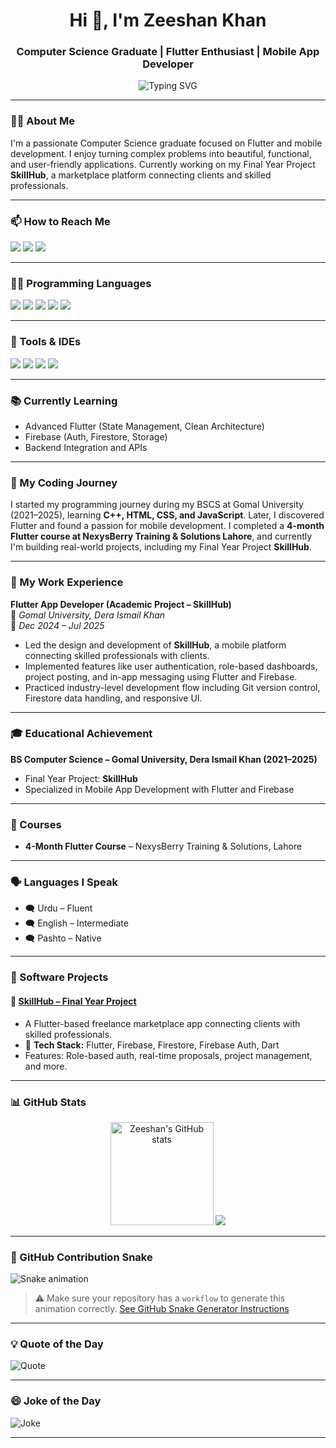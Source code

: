 <h1 align="center">Hi 👋, I'm Zeeshan Khan</h1>
<h3 align="center">Computer Science Graduate | Flutter Enthusiast | Mobile App Developer</h3>

<p align="center">
  <img src="https://readme-typing-svg.herokuapp.com?font=Fira+Code&duration=3000&pause=1000&color=00BFFF&center=true&vCenter=true&width=450&lines=Flutter+Developer;Firebase+Lover;Cross-Platform+Apps;Always+Learning..." alt="Typing SVG" />
</p>

---

### 👨‍💻 About Me

I'm a passionate Computer Science graduate focused on Flutter and mobile development. I enjoy turning complex problems into beautiful, functional, and user-friendly applications. Currently working on my Final Year Project **SkillHub**, a marketplace platform connecting clients and skilled professionals.

---

### 📫 How to Reach Me

<p align="left">
  <a href="mailto:zeeshankhandev0@gmail.com"><img src="https://img.shields.io/badge/Email-D14836?style=for-the-badge&logo=gmail&logoColor=white"/></a>
  <a href="https://linkedin.com/in/zeeshankhan-dev"><img src="https://img.shields.io/badge/LinkedIn-0077B5?style=for-the-badge&logo=linkedin&logoColor=white"/></a>
  <a href="https://wa.me/923494787460"><img src="https://img.shields.io/badge/WhatsApp-25D366?style=for-the-badge&logo=whatsapp&logoColor=white"/></a>
</p>

---

### 🧑‍💻 Programming Languages
<p>
  <img src="https://img.shields.io/badge/Dart-0175C2?style=for-the-badge&logo=dart&logoColor=white"/>
  <img src="https://img.shields.io/badge/JavaScript-F7DF1E?style=for-the-badge&logo=javascript&logoColor=black"/>
  <img src="https://img.shields.io/badge/C++-00599C?style=for-the-badge&logo=c%2B%2B&logoColor=white"/>
  <img src="https://img.shields.io/badge/HTML-E34F26?style=for-the-badge&logo=html5&logoColor=white"/>
  <img src="https://img.shields.io/badge/CSS-1572B6?style=for-the-badge&logo=css3&logoColor=white"/>
</p>

---

### 🧰 Tools & IDEs
<p>
  <img src="https://img.shields.io/badge/VS%20Code-007ACC?style=for-the-badge&logo=visual-studio-code&logoColor=white"/>
  <img src="https://img.shields.io/badge/Android%20Studio-3DDC84?style=for-the-badge&logo=android-studio&logoColor=white"/>
  <img src="https://img.shields.io/badge/Firebase-FFCA28?style=for-the-badge&logo=firebase&logoColor=black"/>
  <img src="https://img.shields.io/badge/GitHub-181717?style=for-the-badge&logo=github&logoColor=white"/>
</p>

---

### 📚 Currently Learning
- Advanced Flutter (State Management, Clean Architecture)
- Firebase (Auth, Firestore, Storage)
- Backend Integration and APIs

---

### 🚀 My Coding Journey

I started my programming journey during my BSCS at Gomal University (2021–2025), learning **C++, HTML, CSS, and JavaScript**. Later, I discovered Flutter and found a passion for mobile development. I completed a **4-month Flutter course at NexysBerry Training & Solutions Lahore**, and currently I'm building real-world projects, including my Final Year Project **SkillHub**.

---

### 💼 My Work Experience

**Flutter App Developer (Academic Project – SkillHub)**  
📍 *Gomal University, Dera Ismail Khan*  
📅 *Dec 2024 – Jul 2025*  
- Led the design and development of **SkillHub**, a mobile platform connecting skilled professionals with clients.
- Implemented features like user authentication, role-based dashboards, project posting, and in-app messaging using Flutter and Firebase.
- Practiced industry-level development flow including Git version control, Firestore data handling, and responsive UI.

---

### 🎓 Educational Achievement

**BS Computer Science – Gomal University, Dera Ismail Khan (2021–2025)**  
- Final Year Project: **SkillHub**  
- Specialized in Mobile App Development with Flutter and Firebase

---

### 📜 Courses

- **4-Month Flutter Course** – NexysBerry Training & Solutions, Lahore

---

### 🗣️ Languages I Speak

- 🗨️ Urdu – Fluent  
- 🗨️ English – Intermediate  
- 🗨️ Pashto – Native  

---

### 🧪 Software Projects

#### 📱 [SkillHub – Final Year Project](https://github.com/zeeshankhan-dev/Flutter_skillhub_app)
- A Flutter-based freelance marketplace app connecting clients with skilled professionals.
- 🔧 **Tech Stack:** Flutter, Firebase, Firestore, Firebase Auth, Dart
- Features: Role-based auth, real-time proposals, project management, and more.

---

### 📊 GitHub Stats

<p align="center">
  <img src="https://github-readme-stats.vercel.app/api?username=zeeshankhan-dev&show_icons=true&theme=radical" alt="Zeeshan's GitHub stats" height="165"/>
  <img src="https://github-readme-stats.vercel.app/api/top-langs/?username=zeeshankhan-dev&layout=compact&theme=radical"/>
</p>

---

### 🐍 GitHub Contribution Snake

![Snake animation](https://github.com/zeeshankhan-dev/zeeshankhan-dev/blob/output/github-contribution-grid-snake.svg)

> ⚠️ Make sure your repository has a `workflow` to generate this animation correctly. [See GitHub Snake Generator Instructions](https://github.com/Platane/snk)

---

### 💡 Quote of the Day

![Quote](https://quotes-github-readme.vercel.app/api?type=horizontal&theme=dark)

---

### 😄 Joke of the Day

![Joke](https://readme-jokes.vercel.app/api?hideBorder)

---

